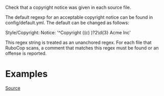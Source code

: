 
Check that a copyright notice was given in each source file.

The default regexp for an acceptable copyright notice can be found in
config/default.yml. The default can be changed as follows:

 Style/Copyright:
   Notice: '^Copyright (\(c\) )?2\d{3} Acme Inc'

This regex string is treated as an unanchored regex. For each file
that RuboCop scans, a comment that matches this regex must be found or
an offense is reported.

# Examples


[Source](http://www.rubydoc.info/gems/rubocop/RuboCop/Cop/Style/Copyright)